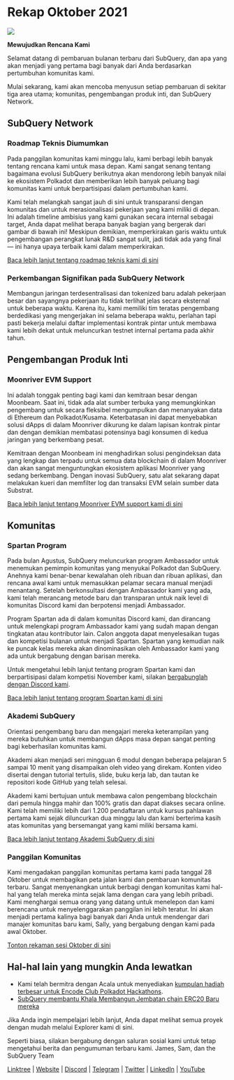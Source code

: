 # Rekap Oktober 2021

![](https://miro.medium.com/max/1400/1*Yf3LOc6onAZ-XRQLPyxAmQ.png)

**Mewujudkan Rencana Kami**

Selamat datang di pembaruan bulanan terbaru dari SubQuery, dan apa yang akan menjadi yang pertama bagi banyak dari Anda berdasarkan pertumbuhan komunitas kami.

Mulai sekarang, kami akan mencoba menyusun setiap pembaruan di sekitar tiga area utama; komunitas, pengembangan produk inti, dan SubQuery Network.

## SubQuery Network

### Roadmap Teknis Diumumkan

Pada panggilan komunitas kami minggu lalu, kami berbagi lebih banyak tentang rencana kami untuk masa depan. Kami sangat senang tentang bagaimana evolusi SubQuery berikutnya akan mendorong lebih banyak nilai ke ekosistem Polkadot dan memberikan lebih banyak peluang bagi komunitas kami untuk berpartisipasi dalam pertumbuhan kami.

Kami telah melangkah sangat jauh di sini untuk transparansi dengan komunitas dan untuk merasionalisasi pekerjaan yang kami miliki di depan. Ini adalah timeline ambisius yang kami gunakan secara internal sebagai target, Anda dapat melihat berapa banyak bagian yang bergerak dari gambar di bawah ini! Meskipun demikian, memperkirakan garis waktu untuk pengembangan perangkat lunak R&D sangat sulit, jadi tidak ada yang final — ini hanya upaya terbaik kami dalam memperkirakan.

[Baca lebih lanjut tentang roadmap teknis kami di sini](../blogs/20211029-roadmap-october.md)

### Perkembangan Signifikan pada SubQuery Network

Membangun jaringan terdesentralisasi dan tokenized baru adalah pekerjaan besar dan sayangnya pekerjaan itu tidak terlihat jelas secara eksternal untuk beberapa waktu. Karena itu, kami memiliki tim teratas pengembang berdedikasi yang mengerjakan ini selama beberapa waktu, perlahan tapi pasti bekerja melalui daftar implementasi kontrak pintar untuk membawa kami lebih dekat untuk meluncurkan testnet internal pertama pada akhir tahun.

## Pengembangan Produk Inti

### Moonriver EVM Support

Ini adalah tonggak penting bagi kami dan kemitraan besar dengan Moonbeam. Saat ini, tidak ada alat sumber terbuka yang memungkinkan pengembang untuk secara fleksibel mengumpulkan dan menanyakan data di Ethereum dan Polkadot/Kusama. Keterbatasan ini dapat menyebabkan solusi dApps di dalam Moonriver dikurung ke dalam lapisan kontrak pintar dan dengan demikian membatasi potensinya bagi konsumen di kedua jaringan yang berkembang pesat.

Kemitraan dengan Moonbeam ini menghadirkan solusi pengindeksan data yang lengkap dan terpadu untuk semua data blockchain di dalam Moonriver dan akan sangat menguntungkan ekosistem aplikasi Moonriver yang sedang berkembang. Dengan inovasi SubQuery, satu alat sekarang dapat melakukan kueri dan memfilter log dan transaksi EVM selain sumber data Substrat.

[Baca lebih lanjut tentang Moonriver EVM support kami di sini](../customer_announcements/20211028-moonbeam-evm.md)

## Komunitas

### Spartan Program

Pada bulan Agustus, SubQuery meluncurkan program Ambassador untuk menemukan pemimpin komunitas yang menyukai Polkadot dan SubQuery. Anehnya kami benar-benar kewalahan oleh ribuan dan ribuan aplikasi, dan rencana awal kami untuk memasukkan pelamar secara manual menjadi menantang. Setelah berkonsultasi dengan Ambassador kami yang ada, kami telah merancang metode baru dan transparan untuk naik level di komunitas Discord kami dan berpotensi menjadi Ambassador.

Program Spartan ada di dalam komunitas Discord kami, dan dirancang untuk melengkapi program Ambassador kami yang sudah mapan dengan tingkatan atau kontributor lain. Calon anggota dapat menyelesaikan tugas dan kompetisi bulanan untuk menjadi Spartan. Spartan yang kemudian naik ke puncak kelas mereka akan dinominasikan oleh Ambassador kami yang ada untuk bergabung dengan barisan mereka.

Untuk mengetahui lebih lanjut tentang program Spartan kami dan berpartisipasi dalam kompetisi November kami, silakan [bergabunglah dengan Discord kami](https://discord.com/invite/subquery).

[Baca lebih lanjut tentang program Spartan kami di sini](../blogs/20211101-spartan-programme.md)

### Akademi SubQuery

Orientasi pengembang baru dan mengajari mereka keterampilan yang mereka butuhkan untuk membangun dApps masa depan sangat penting bagi keberhasilan komunitas kami.

Akademi akan menjadi seri mingguan 6 modul dengan beberapa pelajaran 5 sampai 10 menit yang disampaikan oleh video yang direkam. Konten video disertai dengan tutorial tertulis, slide, buku kerja lab, dan tautan ke repositori kode GitHub yang telah selesai.

Akademi kami bertujuan untuk membawa calon pengembang blockchain dari pemula hingga mahir dan 100% gratis dan dapat diakses secara online. Kami telah memiliki lebih dari 1.200 pendaftaran untuk kursus pahlawan pertama kami sejak diluncurkan dua minggu lalu dan kami berterima kasih atas komunitas yang bersemangat yang kami miliki bersama kami.

[Baca lebih lanjut tentang Akademi SubQuery di sini](../blogs/20211018-subquery-launches-the-subquery-academy.md)

### Panggilan Komunitas

Kami mengadakan panggilan komunitas pertama kami pada tanggal 28 Oktober untuk membagikan peta jalan kami dan pembaruan komunitas terbaru. Sangat menyenangkan untuk berbagi dengan komunitas kami hal-hal yang telah mereka minta sejak lama dengan cara yang lebih pribadi. Kami menghargai semua orang yang datang untuk menelepon dan kami berencana untuk menyelenggarakan panggilan ini lebih teratur. Ini akan menjadi pertama kalinya bagi banyak dari Anda untuk mendengar dari manajer komunitas baru kami, Sally, yang bergabung dengan kami pada awal Oktober.

[Tonton rekaman sesi Oktober di sini](https://www.crowdcast.io/e/subquery-sessions-october)

## Hal-hal lain yang mungkin Anda lewatkan

- Kami telah bermitra dengan Acala untuk menyediakan [kumpulan hadiah terbesar untuk Encode Club Polkadot Hackathons](https://medium.com/encode-club/polkadot-hack-challenges-7cfeba1a4c0e).
- [SubQuery membantu Khala Membangun Jembatan chain ERC20 Baru mereka](../customer_announcements/20211021-khala.md)

Jika Anda ingin mempelajari lebih lanjut, Anda dapat melihat semua proyek dengan mudah melalui Explorer kami di sini.

Seperti biasa, silakan bergabung dengan saluran sosial kami untuk tetap mengetahui berita dan pengumuman terbaru kami. James, Sam, dan the SubQuery Team

[Linktree](https://linktr.ee/subquerynetwork) | [Website](https://subquery.network/) | [Discord](https://discord.com/invite/78zg8aBSMG) | [Telegram](https://t.me/subquerynetwork) | [Twitter](https://twitter.com/subquerynetwork) | [LinkedIn](https://www.linkedin.com/company/subquery) | [YouTube](https://www.youtube.com/channel/UCi1a6NUUjegcLHDFLr7CqLw)
